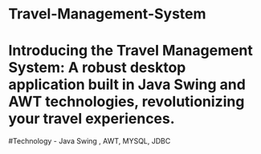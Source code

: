 # Travel-Management-System

# Introducing the Travel Management System: A robust desktop application built in Java Swing and AWT technologies, revolutionizing your travel experiences.

#Technology - Java Swing , AWT, MYSQL, JDBC
